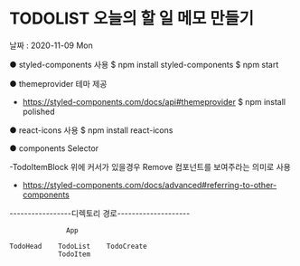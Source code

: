 # TODOLIST 오늘의 할 일 메모 만들기
날짜 : 2020-11-09 Mon

● styled-components 사용
$ npm install styled-components
$ npm start

● themeprovider 테마 제공
- https://styled-components.com/docs/api#themeprovider
$ npm install polished

● react-icons 사용
$ npm install react-icons

● components Selector

-TodoItemBlock 위에 커서가 있을경우 Remove 컴포넌트를 보여주라는 의미로 사용
- https://styled-components.com/docs/advanced#referring-to-other-components


-----------------디렉토리 경로--------------------

                  App

    TodoHead    TodoList    TodoCreate
                TodoItem
                
                
